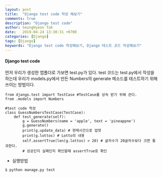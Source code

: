 ```yaml
---
layout: post
title:  "Django test code 작성 해보기"
comments: true
description: "Django test code"
author: SeungHyeon Tak
date:   2019-04-24 13:30:31 +0700
categories: [Django]
tags: [Django]
keywords: "Django test code 작성해보기, Django 테스트 코드 작성해보기"
---
```

#### Django test code

먼저 우리가 생성한 앱폴더로 가보면 test.py가 있다.
test 코드는 test.py에서 작성을 하는데 우리가 models.py에서 만든 Numbers의 generate 메소드를 테스트하기 위해 쓰이는 방법이다.

```
from django.test import TestCase #TestCase를 상속 받기 위해 쓴다.
from .models import Numbers

#test code 작성
class GuessNumbersTestCase(TestCase):
    def test_generate(self):
        g = GuessNumbers(name = 'apple', text = 'pineappne')
        g.generate()
        print(g.update_data) # 현재시간으로 업뎃
        print(g.lottos) # Lotto의 내용
        self.assertTrue(len(g.lottos) > 20) # 글자수가 20글자수보다 크면 통과한다.
        # 성공인지 실패인지 확인할때 assertTrue로 확인
```

* 실행방법

```
$ python manage.py test
```
